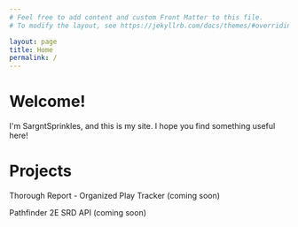 ```yaml
---
# Feel free to add content and custom Front Matter to this file.
# To modify the layout, see https://jekyllrb.com/docs/themes/#overriding-theme-defaults

layout: page
title: Home
permalink: /
---
```

# Welcome!

I'm SargntSprinkles, and this is my site. I hope you find something useful here!

# Projects

Thorough Report - Organized Play Tracker (coming soon)

Pathfinder 2E SRD API (coming soon)
